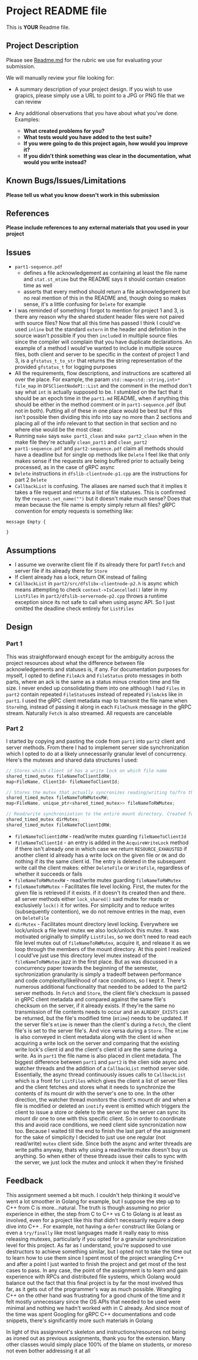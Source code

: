 
# Project README file

This is **YOUR** Readme file.

## Project Description

Please see [Readme.md](Readme.md) for the rubric we use for evaluating your submission.

We will manually review your file looking for:

- A summary description of your project design.  If you wish to use grapics, please simply use a URL to point to a JPG or PNG file that we can review

- Any additional observations that you have about what you've done. Examples:
	- __What created problems for you?__
	- __What tests would you have added to the test suite?__
	- __If you were going to do this project again, how would you improve it?__
	- __If you didn't think something was clear in the documentation, what would you write instead?__

## Known Bugs/Issues/Limitations

__Please tell us what you know doesn't work in this submission__

## References

__Please include references to any external materials that you used in your project__

## Issues

* `part1-sequence.pdf` 
	* defines a file acknowledgement as containing at least the file name and `stat.st_mtime` but the README says it should contain creation time as well
	* asserts that every method should return a file acknowledgement but no real mention of this in the README and, though doing so makes sense, it's a little confusing for `Delete` for example
* I was reminded of something I forgot to mention for project 1 and 3, is there any reason why the shared student header files were not paired with source files? Now that all this time has passed I think I could've used `inline` but the standard `extern` in the header and definition in the source wasn't possible if you then `include`d in multiple source files since the compiler will complain that you have duplicate declarations. An example of a method I would've wanted to include in multiple source files, both client and server to be specific in the context of project 1 and 3, is a `gfstatus_t_to_str` that returns the string representation of the provided `gfstatus_t` for logging purposes
* All the requirements, flow descriptions, and instructions are scattered all over the place. For example, the param `std::map<std::string,int>* file_map` in `DFSClientNodeP1::List` and the comment in the method don't say what `int` is actually supposed to be. I stumbled on the fact that it should be an epoch time in the `part1.md` README, when if anything this should be either in the method comment or in `part1-sequence.pdf` (but not in both). Putting all of these in one place would be best but if this isn't possible then dividing this info into say no more than 2 sections and placing all of the info relevant to that section in that section and no where else would be the most clear.
* Running `make` says `make part1_clean` and `make part2_clean` when in the make file they're actually `clean_part1` and `clean_part2` 
* `part1-sequence.pdf` and `part2-sequence.pdf` claim all methods should have a deadline but for single op methods like `Delete` I feel like that only makes sense if the requests are being buffered prior to actually being processed, as in the case of gRPC async
* `Delete` instructions in `dfslib-clientnode-p1.cpp` are the instructions for part 2 `Delete`
* `CallbackList` is confusing. The aliases are named such that it implies it takes a file request and returns a list of file statuses. This is confirmed by the `request.set_name("")` but it doesn't make much sense? Does that mean because the file name is empty simply return all files? gRPC convention for empty requests is something like:
```
message Empty {

}
```

## Assumptions
* I assume we overwrite client file if its already there for part1 `Fetch` and server file if its already there for `Store`
* If client already has a lock, return OK instead of failing
* `CallbackList` in `part2/src/dfslibx-clientnode-p2.h` is async which means attempting to check `context->IsCancelled()` later in my `ListFiles` in `part2/dfslib-servernode-p2.cpp` throws a runtime exception since its not safe to call when using async API. So I just omitted the deadline check entirely for `ListFiles`

## Design

### Part 1

This was straightforward enough except for the ambiguity across the project resources about what the difference between file acknowledgements and statuses is, if any. For documentation purposes for myself, I opted to define `FileAck` and `FileStatus` proto messages in both parts, where an ack is the same as a status minus creation time and file size. I never ended up consolidating them into one although I had `Files` in `part2` contain repeated `FileStatus`es instead of repeated `FileAck`s like in `part1`. I used the gRPC client metadata map to transmit the file name when `Store`ing, instead of passing it along in each `FileChunk` message in the gRPC stream. Naturally `Fetch` is also streamed. All requests are cancelable

### Part 2

I started by copying and pasting the code from `part1` into `part2` client and server methods. From there I had to implement server side synchronization which I opted to do at a likely unnecessarily granular level of concurrency. Here's the mutexes and shared data structures I used:

```c++
// Stores which client id has a write lock on which file name
shared_timed_mutex fileNameToClientIdRW;
map<FileName, ClientId> fileNameToClientId;

// Stores the mutex that actually syncronizes reading/writing to/fro the given file
shared_timed_mutex fileNameToRWMutexRW;
map<FileName, unique_ptr<shared_timed_mutex>> fileNameToRWMutex;

// Read/write synchronization to the entire mount directory. Created for ListFiles
shared_timed_mutex dirMutex;
shared_timed_mutex fileNameToClientIdRW;
```

* `fileNameToClientIdRW` - read/write mutex guarding `fileNameToClientId`
* `fileNameToClientId` - an entry is added in the `AcquireWriteLock` method if there isn't already one in which case we return `RESOURCE_EXHAUSTED` if another client id already has a write lock on the given file or `OK` and do nothing if its the same client id. The entry is deleted in the subsequent write call the client makes: either `DeleteFile` or `WriteFile`, regardless of whether it succeeds or fails
*  `fileNameToRWMutexRW` - read/write mutex guarding `fileNameToRWMutex`
* `fileNameToRWMutex` - Facilitates file level locking. First, the mutex for the given file is retrieved if it exists. if it doesn't its created then and there. all server methods either `lock_shared()` said mutex for reads or exclusively `lock()` it for writes. For simplicity and to reduce writes (subsequently contention), we do not remove entries in the map, even on `DeleteFile`
* `dirMutex` - Facilitates mount directory level locking. Everywhere we lock/unlock a file level mutex we also lock/unlock this mutex. It was motivated originally to simplify `ListFiles`, so we don't need to read each file level mutex out of `fileNameToRWMutex`, acquire it, and release it as we loop through the members of the mount directory. At this point I realized I could've just use this directory level mutex instead of the `fileNameToRWMutex` jazz in the first place. But as was discussed in a concurrency paper towards the beginning of the semester, sychronization granularity is simply a tradeoff between performance and code complexity/likelihood of race conditions, so I kept it.
There's numerous additional functionality that needed to be added to the part2 server methods. In `Fetch` and `Store`, the client file's checksum is passed in gRPC client metadata and compared against the same file's checksum on the server, if it already exists. If they're the same no transmission of file contents needs to occur and an `ALREADY_EXISTS` can be returned, but the file's modified time (`mtime`) needs to be updated. If the server file's `mtime` is newer than the client's during a `Fetch`, the client file's is set to the server file's. And vice versa during a `Store`. The `mtime` is also conveyed in client metadata along with the client id when acquiring a write lock on the server and comparing that the existing write lock's client id and the client's client id are the same during a write. As in `part1` the file name is also placed in client metadata.
The biggest difference between `part1` and `part2` is the clien side async and watcher threads and the addition of a `CallbackList` method server side. Essentially, the async thread continuously issues calls to `CallbackList` which is a front for `ListFiles` which gives the client a list of server files and the client fetches and stores what it needs to synchronize the contents of its mount dir with the server's one to one. In the other direction, the watcher thread monitors the client's mount dir and when a file is modified or deleted an `inotify` event is emitted which triggers the client to issue a store or delete to the server so the server can sync its mount dir one to one with this specific client. So in order to coordinate this and avoid race conditions, we need client side syncronization now too. Because I waited till the end to finish the last part of the assignment for the sake of simplicity I decided to just use one regular (not read/write) `mutex` client side. Since both the async and writer threads are write paths anyway, thats why using a read/write mutex doesn't buy us anything. So when either of these threads issue their calls to sync with the server, we just lock the mutex and unlock it when they're finished

## Feedback

This assignment seemed a bit much. I couldn't help thinking it would've went a lot smoother in Golang for example, but I suppose the step up to C++ from C is more...natural. The truth is though assuming no prior experience in either, the step from C to C++ vs C to Golang is at least as involved, even for a project like this that didn't necessarily require a deep dive into C++ . For example, not having a `defer` construct like Golang or even a `try/finally` like most languages made it really easy to miss releasing mutexes, particularly if you opted for a granular synchronization level for this project. As far as I understand, you're supposed to use destructors to achieve something similar, but I opted not to take the time out to learn how to use them since I spent most of the project wrangling C++ and after a point I just wanted to finish the project and get most of the test cases to pass. In any case, the point of the assignment is to learn and gain experience with RPCs and distributed file systems, which Golang would balance out the fact that this final project is by far the most involved thus far, as it gets out of the programmer's way as much possible. Wrangling C++ on the other hand was frustrating for a good chunk of the time and it felt mostly unnecessary since the OS APIs that needed to be used were minimal and nothing we hadn't worked with in C already. And since most of the time was spent Googling for gRPC C++ documentations and code snippets, there's significantly more such materials in Golang

In light of this assignment's skeleton and instructions/resources not being as ironed out as previous assignments, thank you for the extension. Many other classes would simply place 100% of the blame on students, or moreso not even bother addressing it at all